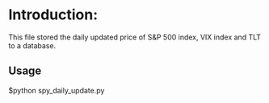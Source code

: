# Introduction:
This file stored the daily updated price of S&P 500 index, VIX index and TLT to a database.
## Usage
$python spy_daily_update.py
